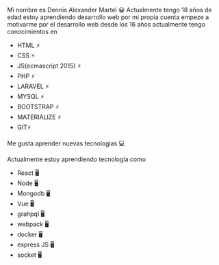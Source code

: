 Mi nombre es Dennis Alexander Martel 😀
Actualmente tengo 18 años de edad 
estoy aprendiendo desarrollo web por mi propia cuenta
empeze a motivarme por el desarrollo web desde los 16
años actualmente tengo conocimientos en 
* HTML ⚡
* CSS ⚡
* JS(ecmascript 2015) ⚡
* PHP ⚡
* LARAVEL ⚡
* MYSQL ⚡
* BOOTSTRAP ⚡
* MATERIALIZE ⚡
* GIT⚡

Me gusta aprender nuevas tecnologias 💻


Actualmente estoy aprendiendo tecnología como
* React 🖥
* Node 🖥
* Mongodb 🖥
* Vue 🖥
* grahpql 🖥
* webpack 🖥
* docker 🖥
* express JS 🖥
* socket 🖥
